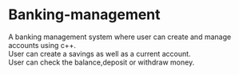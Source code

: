 # Banking-management
A banking management system where user can create and manage accounts using c++.<br>
User can create a savings as well as a current account.<br>
User can check the balance,deposit or withdraw money.<br>


